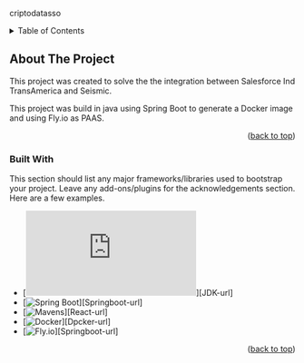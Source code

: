 <a name="readme-top">criptodatasso</a>


<details>
  <summary>Table of Contents</summary>
  <ol>
    <li>
      <a href="#about-the-project">About The Project</a>
      <ul>
        <li><a href="#built-with">Built With</a></li>
      </ul>
    </li>
    <li>
      <a href="#getting-started">Getting Started</a>
      <ul>
        <li><a href="#prerequisites">Prerequisites</a></li>
        <li><a href="#installation">Installation</a></li>
      </ul>
    </li>
    <li><a href="#usage">Usage</a></li>
  </ol>
</details>

<!-- ABOUT THE PROJECT -->
## About The Project
This project was created to solve the the integration between Salesforce Ind TransAmerica and Seismic.

This project was build in java using Spring Boot to generate a Docker image and using Fly.io as PAAS.

<p align="right">(<a href="#readme-top">back to top</a>)</p>

### Built With

This section should list any major frameworks/libraries used to bootstrap your project. Leave any add-ons/plugins for the acknowledgements section. Here are a few examples.

* [![Java 17][JAVA.com]][JDK-url]
* [![Spring Boot][Springboot.com]][Springboot-url]
* [![Mavens][Maven.com]][React-url]
* [![Docker][Docker.com]][Dpcker-url]
* [![Fly.io][Fly.io]][Springboot-url]



<p align="right">(<a href="#readme-top">back to top</a>)</p>

[JAVA.com]: https://www.oracle.com/java/technologies/javase/jdk17-archive-downloads.html
[Maven.com]: https://maven.apache.org/download.cgi
[Docker.com]: https://www.docker.com/products/docker-desktop/
[Springboot.com]: https://code.visualstudio.com/docs/java/java-spring-boot
[fly.io]: https://fly.io/